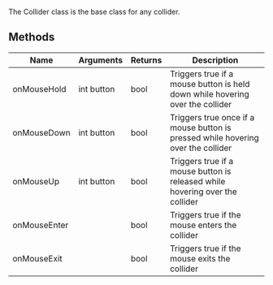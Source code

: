 The Collider class is the base class for any collider.

## Methods
| Name | Arguments | Returns | Description |
|-------|---|---|---|
| onMouseHold | int button | bool | Triggers true if a mouse button is held down while hovering over the collider |
| onMouseDown | int button | bool | Triggers true once if a mouse button is pressed while hovering over the collider |
| onMouseUp | int button | bool | Triggers true if a mouse button is released while hovering over the collider |
| onMouseEnter | | bool | Triggers true if the mouse enters the collider |
| onMouseExit | | bool | Triggers true if the mouse exits the collider |